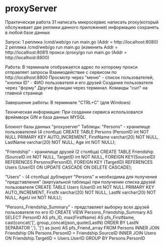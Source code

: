 # proxyServer
Практическая работа 31
написать микросервис 
написать proxy(который обслуживает две реплики данного приложения)
информацию сохранять в любой базе данных

Запуск:
1 реплика /cmd/web/go run main.go (Addr = http://localhost:8080)
2 реплика /cmd/web/go run main.go (изменить Addr = http://localhost:8081)
прокси /proxy/go run main.go (Addr = http://localhost:8800)

Работа:
В терминале отображается адрес по которому прокси отправляет запросы
Взаимодействие с сервисом по http://localhost:8800
Просмотр через "меню" - список пользователей, "кнопки ID" - ФИО пользователя и его друзей
Создание пользователя через "форму"
Другие функции через терминал. Команды "curl" на главной странице

Завершение работы:
В терминале "CTRL+C" (для Windows)

Техническая информация:
При создании сервиса использовался фреймворк GIN и база данных MYSQL

Блокнот базы данных "proxyserver"
Таблицы: 
"Persons" - хранилище пользователей (4 столбца)
CREATE TABLE Persons (PersonID int NOT NULL PRIMARY KEY AUTO_INCREMENT, FirstName varchar(20) NOT NULL, LastName varchar(20) NOT NULL, Age int NOT NULL);

"Friendship" - хранилище друзей (2 столбца)
CREATE TABLE Friendship  (SourceID int  NOT NULL, TargetID int NOT NULL, FOREIGN KEY(SourceID) REFERENCES Persons(PersonID), FOREIGN KEY (TargetID) REFERENCES Users (UserID) ON UPDATE CASCADE ON DELETE CASCADE);

"Users" - (4 столбца) дублирует "Persons" и необходима для получения "представления" (виртуальной таблицы) при получении списка друзей пользователя
CREATE TABLE Users (UserID int NOT NULL PRIMARY KEY AUTO_INCREMENT, FirstN varchar(20) NOT NULL, LastN varchar(20) NOT NULL, AgeU int NOT NULL);

"Persons_Friendship_Summary" - представляет выборку всех друзей пользователя по его ID
CREATE VIEW Persons_Friendship_Summary AS SELECT PersonID AS pfs_ID, max(FirstName) AS pfs_FirstName, cast(concat('[', group_concat(json_quote(LastN) ORDER BY LastN SEPARATOR ','), ']') as json) AS pfs_Friend_array FROM Persons INNER JOIN Friendship ON Persons.PersonID = Friendship.SourceID INNER JOIN Users ON Friendship.TargetID = Users.UserID GROUP BY Persons.PersonID
